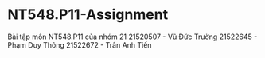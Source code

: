# NT548.P11-Assignment
 Bài tập môn NT548.P11 của nhóm 21
 21520507 - Vũ Đức Trường
 21522645 - Phạm Duy Thông
 21522672 - Trần Anh Tiến
